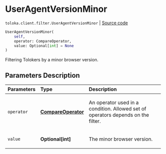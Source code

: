 # UserAgentVersionMinor
`toloka.client.filter.UserAgentVersionMinor` | [Source code](https://github.com/Toloka/toloka-kit/blob/v1.2.2/src/client/filter.py#L745)

```python
UserAgentVersionMinor(
    self,
    operator: CompareOperator,
    value: Optional[int] = None
)
```

Filtering Tolokers by a minor browser version.

## Parameters Description

| Parameters | Type | Description |
| :----------| :----| :-----------|
`operator`|**[CompareOperator](toloka.client.primitives.operators.CompareOperator.md)**|<p>An operator used in a condition. Allowed set of operators depends on the filter.</p>
`value`|**Optional\[int\]**|<p>The minor browser version.</p>
